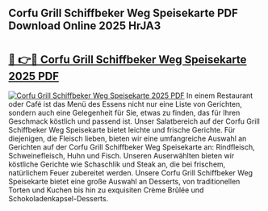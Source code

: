 ## Corfu Grill Schiffbeker Weg Speisekarte PDF Download Online 2025 HrJA3

# <h2><a href="http://gcblzof.nevu.top/?p=Corfu+Grill+Schiffbeker+Weg+Speisekarte">🔗 👉🔴 Corfu Grill Schiffbeker Weg Speisekarte 2025 PDF</a></h2>

[![Corfu Grill Schiffbeker Weg Speisekarte 2025 PDF](https://i.imgur.com/dBaPXMq.png)](http://gcblzof.nevu.top/?p=Corfu+Grill+Schiffbeker+Weg+Speisekarte)
In einem Restaurant oder Café ist das Menü des Essens nicht nur eine Liste von Gerichten, sondern auch eine Gelegenheit für Sie, etwas zu finden, das für Ihren Geschmack köstlich und passend ist. Unser Salatbereich auf der Corfu Grill Schiffbeker Weg Speisekarte bietet leichte und frische Gerichte. Für diejenigen, die Fleisch lieben, bieten wir eine umfangreiche Auswahl an Gerichten auf der Corfu Grill Schiffbeker Weg Speisekarte an: Rindfleisch, Schweinefleisch, Huhn und Fisch. Unseren Auserwählten bieten wir köstliche Gerichte wie Schaschlik und Steak an, die bei frischem, natürlichem Feuer zubereitet werden. Unsere Corfu Grill Schiffbeker Weg Speisekarte bietet eine große Auswahl an Desserts, von traditionellen Torten und Kuchen bis hin zu exquisiten Crème Brûlée und Schokoladenkapsel-Desserts.
